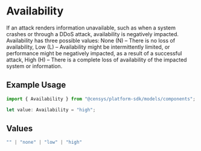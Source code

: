 # Availability

If an attack renders information unavailable, such as when a system crashes or through a DDoS attack, availability is negatively impacted. Availability has three possible values: None (N) – There is no loss of availability, Low (L) – Availability might be intermittently limited, or performance might be negatively impacted, as a result of a successful attack, High (H) – There is a complete loss of availability of the impacted system or information.

## Example Usage

```typescript
import { Availability } from "@censys/platform-sdk/models/components";

let value: Availability = "high";
```

## Values

```typescript
"" | "none" | "low" | "high"
```